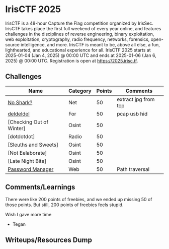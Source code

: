 # IrisCTF 2025

IrisCTF is a 48-hour Capture the Flag competition organized by IrisSec. IrisCTF takes place the first full weekend of every year online, and features challenges in the disciplines of reverse engineering, binary exploitation, web exploitation, cryptography, radio frequency, networks, forensics, open-source intelligence, and more. IrisCTF is meant to be, above all else, a fun, lighthearted, and educational experience for all.
IrisCTF 2025 starts at 2025-01-04 (Jan 4, 2025) @ 00:00 UTC and ends at 2025-01-06 (Jan 6, 2025) @ 00:00 UTC. Registration is open at https://2025.irisc.tf.

## Challenges

| Name | Category | Points | Comments
| --- | --- | --- | ---
| [No Shark?](./net/noshark/) | Net | 50 | extract jpg from tcp
| [deldeldel](./for/deldeldel/) | For | 50 | pcap usb hid
| [Checking Out of Winter] | Osint | 50 | 
| [dotdotdot] | Radio | 50 | 
| [Sleuths and Sweets] | Osint | 50 | 
| [Not Eelaborate] | Osint | 50 | 
| [Late Night Bite] | Osint | 50 | 
| [Password Manager](./web/password-manager/) | Web | 50 | Path traversal

## Comments/Learnings

There were like 200 points of freebies, and we ended up missing 50 of those points. But still, 
200 points of freebies feels stupid.

Wish I gave more time 

- Tegan

## Writeups/Resources Dump

